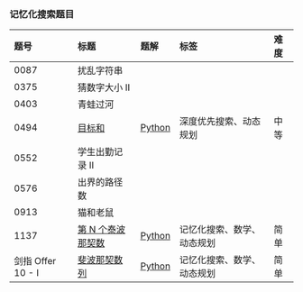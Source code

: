 ### 记忆化搜索题目

| 题号              | 标题                                                                     | 题解                                                                                                                                                                       | 标签                       | 难度 |
| :---------------- | :----------------------------------------------------------------------- | :------------------------------------------------------------------------------------------------------------------------------------------------------------------------- | :------------------------- | :--- |
| 0087              | 扰乱字符串                                                               |                                                                                                                                                                            |                            |      |
| 0375              | 猜数字大小 II                                                            |                                                                                                                                                                            |                            |      |
| 0403              | 青蛙过河                                                                 |                                                                                                                                                                            |                            |      |
| 0494              | [目标和](https://leetcode.cn/problems/target-sum/)                       | [Python](https://github.com/itcharge/LeetCode-Py/blob/main/Solutions/0494.%20%E7%9B%AE%E6%A0%87%E5%92%8C.md)                                                               | 深度优先搜索、动态规划     | 中等 |
| 0552              | 学生出勤记录 II                                                          |                                                                                                                                                                            |                            |      |
| 0576              | 出界的路径数                                                             |                                                                                                                                                                            |                            |      |
| 0913              | 猫和老鼠                                                                 |                                                                                                                                                                            |                            |      |
| 1137              | [第 N 个泰波那契数](https://leetcode.cn/problems/n-th-tribonacci-number) | [Python](https://github.com/itcharge/LeetCode-Py/blob/main/Solutions/1137.%20%E7%AC%AC%20N%20%E4%B8%AA%E6%B3%B0%E6%B3%A2%E9%82%A3%E5%A5%91%E6%95%B0.md)                    | 记忆化搜索、数学、动态规划 | 简单 |
| 剑指 Offer 10 - I | [斐波那契数列](https://leetcode.cn/problems/fei-bo-na-qi-shu-lie-lcof/)  | [Python](https://github.com/itcharge/LeetCode-Py/blob/main/Solutions/%E5%89%91%E6%8C%87%20Offer%2010%20-%20I.%20%E6%96%90%E6%B3%A2%E9%82%A3%E5%A5%91%E6%95%B0%E5%88%97.md) | 记忆化搜索、数学、动态规划 | 简单 |

